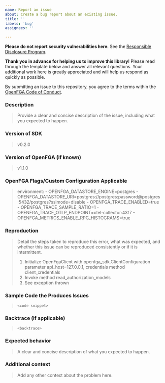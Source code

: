 ```yaml
---
name: Report an issue
about: Create a bug report about an existing issue.
title: ''
labels: 'bug'
assignees: ''

---
```


**Please do not report security vulnerabilities here**. See the [Responsible Disclosure Program](https://github.com/openfga/java-sdk/blob/main/.github/SECURITY.md).

**Thank you in advance for helping us to improve this library!** Please read through the template below and answer all relevant questions. Your additional work here is greatly appreciated and will help us respond as quickly as possible.

By submitting an issue to this repository, you agree to the terms within the [OpenFGA Code of Conduct](https://github.com/openfga/rfcs/blob/main/CODE-OF-CONDUCT.md).

### Description

> Provide a clear and concise description of the issue, including what you expected to happen.

### Version of SDK

> v0.2.0

### Version of OpenFGA (if known)

> v1.1.0

### OpenFGA Flags/Custom Configuration Applicable

>    environment:
>      - OPENFGA_DATASTORE_ENGINE=postgres
>      - OPENFGA_DATASTORE_URI=postgres://postgres:password@postgres:5432/postgres?sslmode=disable
>      - OPENFGA_TRACE_ENABLED=true
>      - OPENFGA_TRACE_SAMPLE_RATIO=1
>      - OPENFGA_TRACE_OTLP_ENDPOINT=otel-collector:4317
>      - OPENFGA_METRICS_ENABLE_RPC_HISTOGRAMS=true

### Reproduction

> Detail the steps taken to reproduce this error, what was expected, and whether this issue can be reproduced consistently or if it is intermittent.
>
> 1. Initialize OpenFgaClient with openfga_sdk.ClientConfiguration parameter api_host=127.0.0.1, credentials method client_credentials
> 2. Invoke method read_authorization_models
> 3. See exception thrown

### Sample Code the Produces Issues

>
> ```
> <code snippet>
> ```

### Backtrace (if applicable)

> ```
> <backtrace>
> ```


### Expected behavior
> A clear and concise description of what you expected to happen.

### Additional context
> Add any other context about the problem here.
